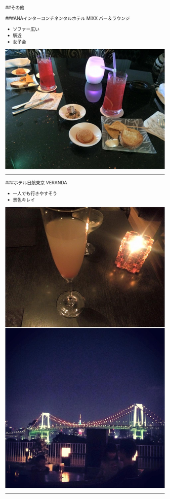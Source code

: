 ##その他

###ANAインターコンチネンタルホテル MIXX バー＆ラウンジ
- ソファー広い
- 駅近
- 女子会

![other](img/g13.jpg)


---------------------------------------

###ホテル日航東京 VERANDA
- 一人でも行きやすそう
- 景色キレイ

![other](img/g5.jpg)
![other](img/g4.jpg)


---------------------------------------
